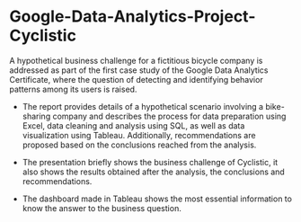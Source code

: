 # Google-Data-Analytics-Project-Cyclistic
A hypothetical business challenge for a fictitious bicycle company is addressed as part of the first case study of the Google Data Analytics Certificate, where the question of detecting and identifying behavior patterns among its users is raised.

- The report provides details of a hypothetical scenario involving a bike-sharing company and describes the process for data preparation using Excel, data cleaning and analysis using SQL, as well as data visualization using Tableau. Additionally, recommendations are proposed based on the conclusions reached from the analysis.

- The presentation briefly shows the business challenge of Cyclistic, it also shows the results obtained after the analysis, the conclusions and recommendations.

- The dashboard made in Tableau shows the most essential information to know the answer to the business question.

